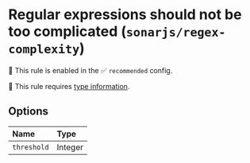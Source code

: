 # Regular expressions should not be too complicated (`sonarjs/regex-complexity`)

💼 This rule is enabled in the ✅ `recommended` config.

💭 This rule requires [type information](https://typescript-eslint.io/linting/typed-linting).

<!-- end auto-generated rule header -->

## Options

<!-- begin auto-generated rule options list -->

| Name        | Type    |
| :---------- | :------ |
| `threshold` | Integer |

<!-- end auto-generated rule options list -->
